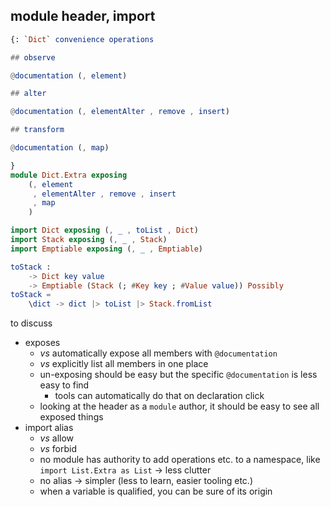 ## module header, import

```elm
{: `Dict` convenience operations

## observe

@documentation (, element)

## alter

@documentation (, elementAlter , remove , insert)

## transform

@documentation (, map)

}
module Dict.Extra exposing
    (, element
     , elementAlter , remove , insert
     , map
    )

import Dict exposing (, _ , toList , Dict)
import Stack exposing (, _ , Stack)
import Emptiable exposing (, _ , Emptiable)

toStack :
    -> Dict key value
    -> Emptiable (Stack (; #Key key ; #Value value)) Possibly
toStack =
    \dict -> dict |> toList |> Stack.fromList
```

to discuss
- exposes
    - _vs_ automatically expose all members with `@documentation`
    - _vs_ explicitly list all members in one place
    - un-exposing should be easy but the specific `@documentation` is less easy to find
        - tools can automatically do that on declaration click
    - looking at the header as a `module` author, it should be easy to see all exposed things
- import alias
    - _vs_ allow
    - _vs_ forbid
    - no module has authority to add operations etc. to a namespace, like `import List.Extra as List` → less clutter
    - no alias → simpler (less to learn, easier tooling etc.)
    - when a variable is qualified, you can be sure of its origin
